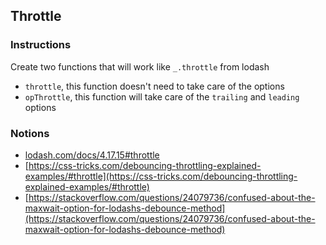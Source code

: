 ## Throttle

### Instructions

Create two functions that will work like `_.throttle` from lodash
- `throttle`, this function doesn't need to take care of the options
- `opThrottle`, this function will take care of
  the `trailing` and `leading` options


### Notions

- [lodash.com/docs/4.17.15#throttle](https://lodash.com/docs/4.17.15#throttle)
- [https://css-tricks.com/debouncing-throttling-explained-examples/#throttle](https://css-tricks.com/debouncing-throttling-explained-examples/#throttle)
- [https://stackoverflow.com/questions/24079736/confused-about-the-maxwait-option-for-lodashs-debounce-method](https://stackoverflow.com/questions/24079736/confused-about-the-maxwait-option-for-lodashs-debounce-method)
